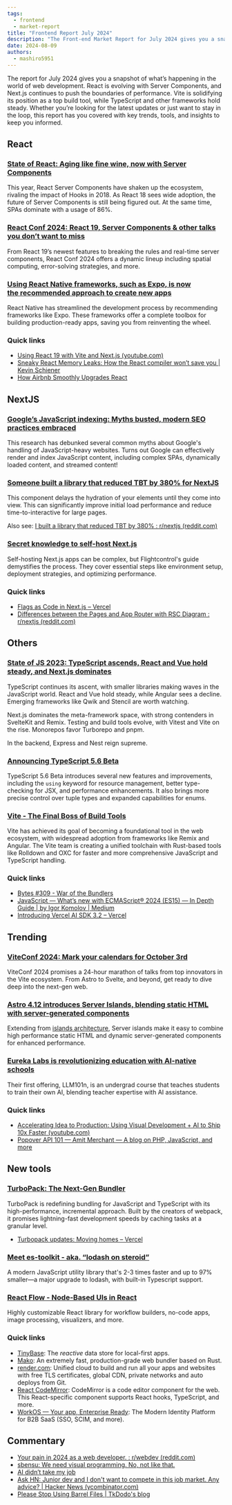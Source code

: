 ```yaml
---
tags: 
  - frontend
  - market-report
title: "Frontend Report July 2024"
description: "The Front-end Market Report for July 2024 gives you a snapshot of what’s happening in the world of web development. React is evolving with Server Components making waves, and Next.js continues to push the boundaries of performance. Vite is solidifying its position as a top build tool, while TypeScript and other frameworks hold steady. Whether you’re looking for the latest updates or just want to stay in the loop, this report has you covered with key trends, tools, and insights to keep you informed."
date: 2024-08-09
authors: 
  - mashiro5951
---
```


The report for July 2024 gives you a snapshot of what’s happening in the world of web development. React is evolving with Server Components, and Next.js continues to push the boundaries of performance. Vite is solidifying its position as a top build tool, while TypeScript and other frameworks hold steady. Whether you’re looking for the latest updates or just want to stay in the loop, this report has you covered with key trends, tools, and insights to keep you informed.

## React

### [State of React: Aging like fine wine, now with Server Components](https://stateofreact.com/en-US)

This year, React Server Components have shaken up the ecosystem, rivaling the impact of Hooks in 2018. As React 18 sees wide adoption, the future of Server Components is still being figured out. At the same time, SPAs dominate with a usage of 86%.

### [React Conf 2024: React 19, Server Components & other talks you don’t want to miss](https://conf.react.dev/talks)

From React 19’s newest features to breaking the rules and real-time server components, React Conf 2024 offers a dynamic lineup including spatial computing, error-solving strategies, and more.

### [Using React Native frameworks, such as Expo, is now the recommended approach to create new apps](https://reactnative.dev/blog/2024/06/25/use-a-framework-to-build-react-native-apps)

React Native has streamlined the development process by recommending frameworks like Expo. These frameworks offer a complete toolbox for building production-ready apps, saving you from reinventing the wheel.

### Quick links

- [Using React 19 with Vite and Next.js (youtube.com)](https://www.youtube.com/watch?v=AdkNcFUsRQQ)
- [Sneaky React Memory Leaks: How the React compiler won’t save you | Kevin Schiener](https://schiener.io/2024-07-07/react-closures-compiler?utm_source=tldrwebdev)
- [How Airbnb Smoothly Upgrades React](https://tracking.tldrnewsletter.com/CL0/https:%2F%2Flinks.tldrnewsletter.com%2FH1PJOD/1/01000190eec8684b-ae23de3c-298b-4e48-baf6-6b87ab368f0e-000000/PGZOjErYrecaY5-P--SCa4c8UNLM_fLs9INsqzrQ_ms=363)

## NextJS

### [Google’s JavaScript indexing: Myths busted, modern SEO practices embraced](https://vercel.com/blog/how-google-handles-javascript-throughout-the-indexing-process)

This research has debunked several common myths about Google's handling of JavaScript-heavy websites. Turns out Google can effectively render and index JavaScript content, including complex SPAs, dynamically loaded content, and streamed content!

### [Someone built a library that reduced TBT by 380% for NextJS](https://github.com/woywro/next-lazy-hydration-on-scroll)

This component delays the hydration of your elements until they come into view. This can significantly improve initial load performance and reduce time-to-interactive for large pages.

Also see: [I built a library that reduced TBT by 380% : r/nextjs (reddit.com)](https://www.reddit.com/r/nextjs/comments/1ejtbp8/i_built_a_library_that_reduced_tbt_by_380/)

### [**Secret knowledge to self-host Next.js**](https://www.flightcontrol.dev/blog/secret-knowledge-to-self-host-nextjs)

Self-hosting Next.js apps can be complex, but Flightcontrol's guide demystifies the process. They cover essential steps like environment setup, deployment strategies, and optimizing performance.

### Quick links

- [Flags as Code in Next.js – Vercel](https://vercel.com/blog/flags-as-code-in-next-js)
- [Differences between the Pages and App Router with RSC Diagram : r/nextjs (reddit.com)](https://www.reddit.com/r/nextjs/comments/1eaefm9/differences_between_the_pages_and_app_router_with/)

## Others

### [State of JS 2023: TypeScript ascends, React and Vue hold steady, and Next.js dominates](https://2023.stateofjs.com/en-US/)

TypeScript continues its ascent, with smaller libraries making waves in the JavaScript world. React and Vue hold steady, while Angular sees a decline. Emerging frameworks like Qwik and Stencil are worth watching.

Next.js dominates the meta-framework space, with strong contenders in SvelteKit and Remix. Testing and build tools evolve, with Vitest and Vite on the rise. Monorepos favor Turborepo and pnpm.

In the backend, Express and Nest reign supreme.

### [Announcing TypeScript 5.6 Beta](https://devblogs.microsoft.com/typescript/announcing-typescript-5-6-beta/)

TypeScript 5.6 Beta introduces several new features and improvements, including the `using` keyword for resource management, better type-checking for JSX, and performance enhancements. It also brings more precise control over tuple types and expanded capabilities for enums.

### [Vite - The Final Boss of Build Tools](https://bytes.dev/archives/310?ck_subscriber_id=2328911063)

Vite has achieved its goal of becoming a foundational tool in the web ecosystem, with widespread adoption from frameworks like Remix and Angular. The Vite team is creating a unified toolchain with Rust-based tools like Rolldown and OXC for faster and more comprehensive JavaScript and TypeScript handling.

### Quick links

- [Bytes #309 - War of the Bundlers](https://bytes.dev/archives/309)
- [JavaScript — What’s new with ECMAScript® 2024 (ES15) — In Depth Guide | by Igor Komolov | Medium](https://medium.com/@yourfuse/javascript-whats-new-with-ecmascript-2024-es15-ef056d2f4bf1)
- [Introducing Vercel AI SDK 3.2 – Vercel](https://vercel.com/blog/introducing-vercel-ai-sdk-3-2)

## Trending

### [ViteConf 2024: Mark your calendars for October 3rd](https://viteconf.org/)

ViteConf 2024 promises a 24-hour marathon of talks from top innovators in the Vite ecosystem. From Astro to Svelte, and beyond, get ready to dive deep into the next-gen web.

### [Astro 4.12 introduces Server Islands, blending static HTML with server-generated components](https://astro.build/blog/astro-4120/)

Extending from [islands architecture](https://astro.build/blog/introducing-astro/), Server islands make it easy to combine high performance static HTML and dynamic server-generated components for enhanced performance.

### [Eureka Labs is revolutionizing education with AI-native schools](https://eurekalabs.ai/)

Their first offering, LLM101n, is an undergrad course that teaches students to train their own AI, blending teacher expertise with AI assistance.

### Quick links

- [Accelerating Idea to Production: Using Visual Development + AI to Ship 10x Faster (youtube.com)](https://www.youtube.com/watch?v=SMlTRGbYadI)
- [Popover API 101 — Amit Merchant — A blog on PHP, JavaScript, and more](https://www.amitmerchant.com/popover-api-101/)

## New tools

### [TurboPack: The Next-Gen Bundler](https://turbo.build/pack/docs)

TurboPack is redefining bundling for JavaScript and TypeScript with its high-performance, incremental approach. Built by the creators of webpack, it promises lightning-fast development speeds by caching tasks at a granular level.

- [Turbopack updates: Moving homes – Vercel](https://vercel.com/blog/turbopack-moving-homes)

### [Meet es-toolkit - aka. “lodash on steroid”](https://github.com/toss/es-toolkit)

A modern JavaScript utility library that's 2-3 times faster and up to 97% smaller—a major upgrade to lodash, with built-in Typescript support.

### [React Flow - Node-Based UIs in React](https://reactflow.dev/)

Highly customizable React library for workflow builders, no-code apps, image processing, visualizers, and more.

### Quick links

- [TinyBase](https://tinybase.org/): The _reactive_ data store for local-first apps.
- [Mako](https://makojs.dev/blog/mako-open-sourced): An extremely fast, production-grade web bundler based on Rust.
- [render.com](https://render.com/?utm_source=coopeprpress&utm_medium=cooperpress): Unified cloud to build and run all your apps and websites with free TLS certificates, global CDN, private networks and auto deploys from Git.
- [React CodeMirror](https://uiwjs.github.io/react-codemirror/): CodeMirror is a code editor component for the web. This React-specific component supports React hooks, TypeScript, and more.
- [WorkOS — Your app, Enterprise Ready](https://workos.com/?utm_source=cpjava&utm_medium=newsletter&utm_campaign=q22024): The Modern Identity Platform for B2B SaaS (SSO, SCIM, and more).

## Commentary

- [Your pain in 2024 as a web developer. : r/webdev (reddit.com)](https://www.reddit.com/r/webdev/comments/1dzw7l7/your_pain_in_2024_as_a_web_developer/?utm_source=tldrwebdev)
- [sbensu: We need visual programming. No, not like that.](https://blog.sbensu.com/posts/demand-for-visual-programming/?utm_source=tldrwebdev)
- [AI didn’t take my job](https://dava.ai/n/hank/ai-didnt-take-my-job)
- [Ask HN: Junior dev and I don't want to compete in this job market. Any advice? | Hacker News (ycombinator.com)](https://news.ycombinator.com/item?id=41125070&utm_source=tldrwebdev)
- [Please Stop Using Barrel Files | TkDodo's blog](https://tkdodo.eu/blog/please-stop-using-barrel-files)
